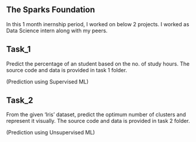 ## The Sparks Foundation

In this 1 month inernship period, I worked on below 2 projects.
I worked as Data Science intern along with my peers.

## Task_1
Predict the percentage of an student based on the no. of study hours. 
The source code and data is provided in task 1 folder. 

(Prediction using Supervised ML)

## Task_2
From the given ‘Iris’ dataset, predict the optimum number of clusters and represent it visually. 
The source code and data is provided in task 2 folder. 

(Prediction using Unsupervised ML)
